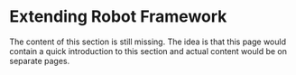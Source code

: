 # Extending Robot Framework

The content of this section is still missing. The idea is that this page
would contain a quick introduction to this section and actual content would
be on separate pages.
